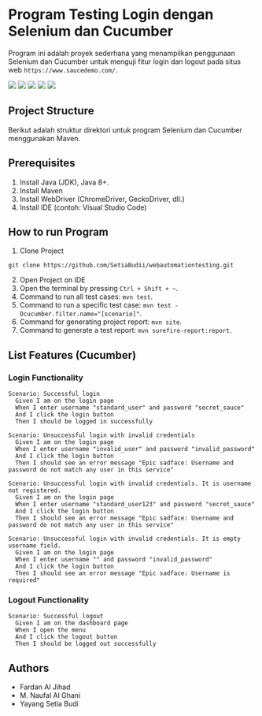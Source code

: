 # Program Testing Login dengan Selenium dan Cucumber

Program ini adalah proyek sederhana yang menampilkan penggunaan Selenium dan Cucumber untuk menguji fitur login dan logout pada situs web `https://www.saucedemo.com/`.

<img src="https://img.shields.io/badge/Java-ED8B00?style=flat&logo=openjdk&logoColor=white"> <img src="https://img.shields.io/badge/-Maven-C71A36?style=flat&logo=apache-maven&logoColor=white"> <img src="https://img.shields.io/badge/-JUnit-25A162?style=flat&logo=junit&logoColor=white"> <img src="https://img.shields.io/badge/-Selenium-43B02A?style=flat&logo=selenium&logoColor=white"> <img src="https://img.shields.io/badge/-Cucumber-23D96C?style=flat&logo=cucumber&logoColor=white">

## Project Structure

Berikut adalah struktur direktori untuk program Selenium dan Cucumber menggunakan Maven.

## Prerequisites

1. Install Java (JDK), Java 8+.
2. Install Maven
3. Install WebDriver (ChromeDriver, GeckoDriver, dll.)
4. Install IDE (contoh: Visual Studio Code)

## How to run Program

1. Clone Project

```shell
git clone https://github.com/SetiaBudii/webautomationtesting.git
```

2. Open Project on IDE
3. Open the terminal by pressing `Ctrl + Shift + ~`.
4. Command to run all test cases: `mvn test`.
5. Command to run a specific test case: `mvn test -Dcucumber.filter.name="[scenario]"`.
6. Command for generating project report: `mvn site`.
7. Command to generate a test report: `mvn surefire-report:report`.

## List Features (Cucumber)

### Login Functionality

```shell
Scenario: Successful login
  Given I am on the login page
  When I enter username "standard_user" and password "secret_sauce"
  And I click the login button
  Then I should be logged in successfully
```

```shell
Scenario: Unsuccessful login with invalid credentials
  Given I am on the login page
  When I enter username "invalid_user" and password "invalid_password"
  And I click the login button
  Then I should see an error message "Epic sadface: Username and password do not match any user in this service"
```

```shell
Scenario: Unsuccessful login with invalid credentials. It is username not registered.
  Given I am on the login page
  When I enter username "standard_user123" and password "secret_sauce"
  And I click the login button
  Then I should see an error message "Epic sadface: Username and password do not match any user in this service"
```

```shell
Scenario: Unsuccessful login with invalid credentials. It is empty username field.
  Given I am on the login page
  When I enter username "" and password "invalid_password"
  And I click the login button
  Then I should see an error message "Epic sadface: Username is required"
```

### Logout Functionality

```shell
Scenario: Successful logout
  Given I am on the dashboard page
  When I open the menu
  And I click the logout button
  Then I should be logged out successfully
```

## Authors

- Fardan Al Jihad
- M. Naufal Al Ghani
- Yayang Setia Budi
